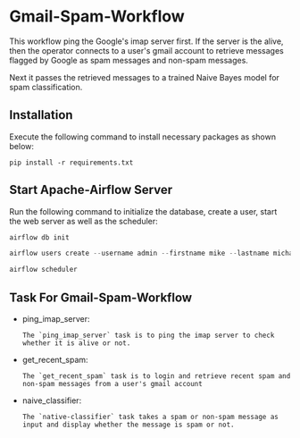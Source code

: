 # Gmail-Spam-Workflow   

This workflow ping the Google's imap server first. If the server is the alive, then the operator connects to a user's gmail account 
to retrieve messages flagged by Google as spam messages and non-spam messages. 

Next it passes the retrieved messages to a trained Naive Bayes model for spam classification.

## Installation   

Execute the following command to install necessary packages  as shown below:   

```
pip install -r requirements.txt  
```    

## Start Apache-Airflow Server 

Run the following command to initialize the database, create a user, start the web server as well as the scheduler:   

<!---
Run the command below to initialize airflow database
-->

```python
airflow db init 
```   

<!---
Th command below creates and assign password to a user
-->

```python
airflow users create --username admin --firstname mike --lastname michael --role Admin --email  mike@company.com 
```  

<!---
The command below starts the scheduler.
-->

```python
airflow scheduler 
```

## Task For Gmail-Spam-Workflow    

- ping_imap_server:   
      
      The `ping_imap_server` task is to ping the imap server to check whether it is alive or not.    
      
- get_recent_spam:   

      The `get_recent_spam` task is to login and retrieve recent spam and non-spam messages from a user's gmail account 
      
- naive_classifier:   

      The `native-classifier` task takes a spam or non-spam message as input and display whether the message is spam or not.
